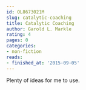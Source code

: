 ```yaml
---
id: OL8673021M
slug: catalytic-coaching
title: Catalytic Coaching
author: Garold L. Markle
rating: 4
pages: 0
categories:
- non-fiction
reads:
- finished_at: '2015-09-05'
---
```

Plenty of ideas for me to use.
